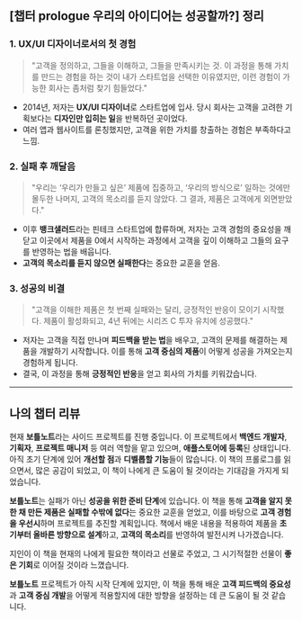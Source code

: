 ## **[챕터 prologue 우리의 아이디어는 성공할까?] 정리**

### **1. UX/UI 디자이너로서의 첫 경험**

> "고객을 정의하고, 그들을 이해하고, 그들을 만족시키는 것. 이 과정을 통해 가치를 만드는 경험을 하는 것이 내가 스타트업을 선택한 이유였지만, 이런 경험이 가능한 회사는 좀처럼 찾기 힘들었다."
> 
- 2014년, 저자는 **UX/UI 디자이너**로 스타트업에 입사.
당시 회사는 고객을 고려한 기획보다는 **디자인만 입히는 일**을 반복하던 곳이었다.
- 여러 앱과 웹사이트를 론칭했지만, 고객을 위한 가치를 창출하는 경험은 부족하다고 느낌.

### **2. 실패 후 깨달음**

> "우리는 ‘우리가 만들고 싶은’ 제품에 집중하고, ‘우리의 방식으로’ 일하는 것에만 몰두한 나머지, 고객의 목소리를 듣지 않았다. 그 결과, 제품은 고객에게 외면받았다."
> 
- 이후 **뱅크샐러드**라는 핀테크 스타트업에 합류하며, 저자는 고객 경험의 중요성을 깨닫고
이곳에서 제품을 0에서 시작하는 과정에서 고객을 깊이 이해하고 그들의 요구를 반영하는 법을 배웁니다.
- **고객의 목소리를 듣지 않으면 실패한다**는 중요한 교훈을 얻음.

### **3. 성공의 비결**

> "고객을 이해한 제품은 첫 번째 실패와는 달리, 긍정적인 반응이 모이기 시작했다. 제품이 활성화되고, 4년 뒤에는 시리즈 C 투자 유치에 성공했다."
> 
- 저자는 고객을 직접 만나며 **피드백을 받는 법**을 배우고, 고객의 문제를 해결하는 제품을 개발하기 시작합니다. 이를 통해 **고객 중심의 제품**이 어떻게 성공을 가져오는지 경험하게 됩니다.
- 결국, 이 과정을 통해 **긍정적인 반응**을 얻고 회사의 가치를 키워갔습니다.

---

## 나의 챕터 리뷰

현재 **보틀노트**라는 사이드 프로젝트를 진행 중입니다. 이 프로젝트에서 **백엔드 개발자**, **기획자**, **프로젝트 매니저** 등 여러 역할을 맡고 있으며, **애플스토어에 등록**된 상태입니다. 아직 초기 단계에 있어 **개선할 점**과 **디벨롭할 기능**들이 많습니다. 이 책의 프롤로그를 읽으면서, 많은 공감이 되었고, 이 책이 나에게 큰 도움이 될 것이라는 기대감을 가지게 되었습니다.

**보틀노트**는 실패가 아닌 **성공을 위한 준비 단계**에 있습니다. 이 책을 통해 **고객을 알지 못한 채 만든 제품은 실패할 수밖에 없다**는 중요한 교훈을 얻었고, 이를 바탕으로 **고객 경험을 우선시**하며 프로젝트를 추진할 계획입니다. 책에서 배운 내용을 적용하여 제품을 **초기부터 올바른 방향으로 설계**하고, **고객의 목소리**를 반영하여 발전시켜 나가겠습니다.

지인이 이 책을 현재의 나에게 필요한 책이라고 선물로 주었고, 그 시기적절한 선물이 **좋은 기회**로 이어질 것이라 느꼈습니다.

**보틀노트** 프로젝트가 아직 시작 단계에 있지만, 이 책을 통해 배운 **고객 피드백의 중요성**과 **고객 중심 개발**을 어떻게 적용할지에 대한 방향을 설정하는 데 큰 도움이 될 것 같습니다.
